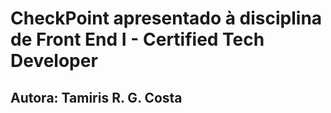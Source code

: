 # CheckPoint apresentado à disciplina de Front End I - Certified Tech Developer
## Autora: Tamiris R. G. Costa
